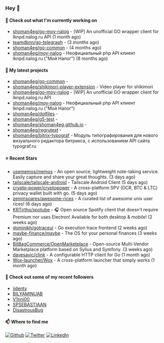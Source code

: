 ### Hey 👋

#### 👷 Check out what I'm currently working on

- [shoman4eg/go-moy-nalog](https://github.com/shoman4eg/go-moy-nalog) - [WIP] An unofficial GO wrapper client for lknpd.nalog.ru API  (1 month ago)
- [teamdbnn/go-telegraph](https://github.com/teamdbnn/go-telegraph) -  (3 months ago)
- [shoman4eg/go-common](https://github.com/shoman4eg/go-common) -  (4 months ago)
- [shoman4eg/moy-nalog](https://github.com/shoman4eg/moy-nalog) - Неофициальный php API клиент lknpd.nalog.ru (&#34;Мой Налог&#34;)  (8 months ago)

#### 🌱 My latest projects

- [shoman4eg/go-common](https://github.com/shoman4eg/go-common) - 
- [shoman4eg/shikimori-player-extension](https://github.com/shoman4eg/shikimori-player-extension) - Video player for shikimori
- [shoman4eg/go-moy-nalog](https://github.com/shoman4eg/go-moy-nalog) - [WIP] An unofficial GO wrapper client for lknpd.nalog.ru API 
- [shoman4eg/moy-nalog](https://github.com/shoman4eg/moy-nalog) - Неофициальный php API клиент lknpd.nalog.ru (&#34;Мой Налог&#34;) 
- [shoman4eg/dotfiles](https://github.com/shoman4eg/dotfiles) - 
- [shoman4eg/g5-test](https://github.com/shoman4eg/g5-test) - 
- [shoman4eg/shoman4eg.github.io](https://github.com/shoman4eg/shoman4eg.github.io) - 
- [shoman4eg/regrutest](https://github.com/shoman4eg/regrutest) - 
- [shoman4eg/bitrix-typograf](https://github.com/shoman4eg/bitrix-typograf) - Модуль типографирования для нового визуального редактора битрикса, с использованием API сайта typograf.ru

#### ⭐ Recent Stars

- [usememos/memos](https://github.com/usememos/memos) - An open source, lightweight note-taking service. Easily capture and share your great thoughts. (3 days ago)
- [tailscale/tailscale-android](https://github.com/tailscale/tailscale-android) - Tailscale Android Client (5 days ago)
- [crypto-power/cryptopower](https://github.com/crypto-power/cryptopower) - A cross-platform SPV (DCR, BTC &amp; LTC) privacy wallet built with go. (5 days ago)
- [zemmsoares/awesome-rices](https://github.com/zemmsoares/awesome-rices) - A curated list of awesome unix user rices! (6 days ago)
- [KRTirtho/spotube](https://github.com/KRTirtho/spotube) - 🎧 Open source Spotify client that doesn&#39;t require Premium nor uses Electron! Available for both desktop &amp; mobile! (2 weeks ago)
- [dominikh/gotraceui](https://github.com/dominikh/gotraceui) - Go execution trace frontend (2 weeks ago)
- [maybe-finance/maybe](https://github.com/maybe-finance/maybe) - The OS for your personal finances (3 weeks ago)
- [BitBagCommerce/OpenMarketplace](https://github.com/BitBagCommerce/OpenMarketplace) - Open-source Multi-Vendor Marketplace platform based on Sylius and Symfony. (3 weeks ago)
- [davesavic/clink](https://github.com/davesavic/clink) - A configurable HTTP client for Go (1 month ago)
- [Wox-launcher/Wox](https://github.com/Wox-launcher/Wox) - A cross-platform launcher that simply works (1 month ago)

#### 👯 Check out some of my recent followers

- [iidenty](https://github.com/iidenty)
- [BILYAMINUAB](https://github.com/BILYAMINUAB)
- [V1nni00](https://github.com/V1nni00)
- [SPSEBASTIAAN](https://github.com/SPSEBASTIAAN)
- [DisastrousBug](https://github.com/DisastrousBug)


#### 📫 Where to find me
<p>
<a href="https://github.com/shoman4eg" target="_blank"><img alt="Github" src="https://img.shields.io/badge/GitHub-%2312100E.svg?&style=for-the-badge&logo=Github&logoColor=white" /></a>
<a href="https://twitter.com/shoman4eg" target="_blank"><img alt="Twitter" src="https://img.shields.io/badge/twitter-%231DA1F2.svg?&style=for-the-badge&logo=twitter&logoColor=white" /></a>
<a href="https://www.linkedin.com/in/artemdubinin/" target="_blank"><img alt="LinkedIn" src="https://img.shields.io/badge/linkedin-%230077B5.svg?&style=for-the-badge&logo=linkedin&logoColor=white" /></a>
</p>
